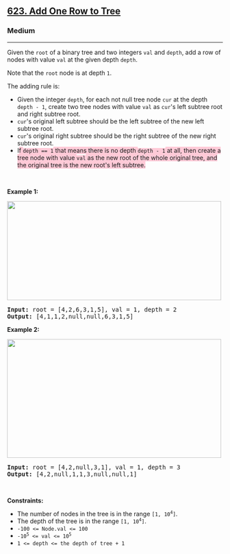 <h2><a href="https://leetcode.com/problems/add-one-row-to-tree/">623. Add One Row to Tree</a></h2><h3>Medium</h3><hr><div><p>Given the <code>root</code> of a binary tree and two integers <code>val</code> and <code>depth</code>, add a row of nodes with value <code>val</code> at the given depth <code>depth</code>.</p>

<p>Note that the <code>root</code> node is at depth <code>1</code>.</p>

<p>The adding rule is:</p>

<ul>
	<li>Given the integer <code>depth</code>, for each not null tree node <code>cur</code> at the depth <code>depth - 1</code>, create two tree nodes with value <code>val</code> as <code>cur</code>'s left subtree root and right subtree root.</li>
	<li><code>cur</code>'s original left subtree should be the left subtree of the new left subtree root.</li>
	<li><code>cur</code>'s original right subtree should be the right subtree of the new right subtree root.</li>
	<li>I<weava-highlight-wrapper class="weava-highlight-wrapper" highlightid="-NDakLiRNGGUlluwdWjP" colornum="1" style="background-color: rgb(255, 202, 215);" id="-NDakLiRNGGUlluwdWjP">f </weava-highlight-wrapper><code><weava-highlight-wrapper class="weava-highlight-wrapper" highlightid="-NDakLiRNGGUlluwdWjP" colornum="1" style="background-color: rgb(255, 202, 215);">depth == 1</weava-highlight-wrapper></code><weava-highlight-wrapper class="weava-highlight-wrapper" highlightid="-NDakLiRNGGUlluwdWjP" colornum="1" style="background-color: rgb(255, 202, 215);"> that means there is no depth </weava-highlight-wrapper><code><weava-highlight-wrapper class="weava-highlight-wrapper" highlightid="-NDakLiRNGGUlluwdWjP" colornum="1" style="background-color: rgb(255, 202, 215);">depth - 1</weava-highlight-wrapper></code><weava-highlight-wrapper class="weava-highlight-wrapper" highlightid="-NDakLiRNGGUlluwdWjP" colornum="1" style="background-color: rgb(255, 202, 215);"> at all, then create a tree node with value </weava-highlight-wrapper><code><weava-highlight-wrapper class="weava-highlight-wrapper" highlightid="-NDakLiRNGGUlluwdWjP" colornum="1" style="background-color: rgb(255, 202, 215);">val</weava-highlight-wrapper></code><weava-highlight-wrapper class="weava-highlight-wrapper" highlightid="-NDakLiRNGGUlluwdWjP" colornum="1" style="background-color: rgb(255, 202, 215);"> as the new root of the whole original tree, and the original tree is the new root's left subtree.</weava-highlight-wrapper></li>
</ul>

<p>&nbsp;</p>
<p><strong>Example 1:</strong></p>
<img alt="" src="https://assets.leetcode.com/uploads/2021/03/15/addrow-tree.jpg" style="width: 500px; height: 231px;">
<pre><strong>Input:</strong> root = [4,2,6,3,1,5], val = 1, depth = 2
<strong>Output:</strong> [4,1,1,2,null,null,6,3,1,5]
</pre>

<p><strong>Example 2:</strong></p>
<img alt="" src="https://assets.leetcode.com/uploads/2021/03/11/add2-tree.jpg" style="width: 500px; height: 277px;">
<pre><strong>Input:</strong> root = [4,2,null,3,1], val = 1, depth = 3
<strong>Output:</strong> [4,2,null,1,1,3,null,null,1]
</pre>

<p>&nbsp;</p>
<p><strong>Constraints:</strong></p>

<ul>
	<li>The number of nodes in the tree is in the range <code>[1, 10<sup>4</sup>]</code>.</li>
	<li>The depth of the tree is in the range <code>[1, 10<sup>4</sup>]</code>.</li>
	<li><code>-100 &lt;= Node.val &lt;= 100</code></li>
	<li><code>-10<sup>5</sup> &lt;= val &lt;= 10<sup>5</sup></code></li>
	<li><code>1 &lt;= depth &lt;= the depth of tree + 1</code></li>
</ul>
</div>